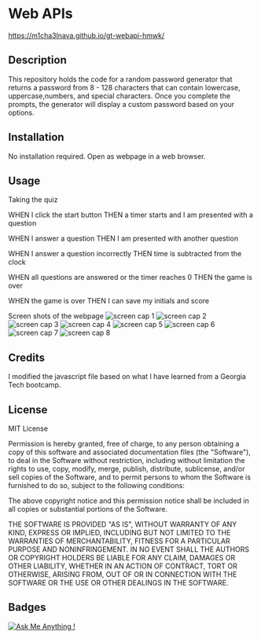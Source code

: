 # Web APIs
https://m1cha3lnava.github.io/gt-webapi-hmwk/
## Description

This repository holds the code for a random password generator that returns a password from 8 - 128 characters that can contain lowercase, uppercase,numbers, and special characters. Once you complete the prompts, the generator will display a custom password based on your options.

## Installation

No installation required. Open as webpage in a web browser.

## Usage

Taking the quiz

WHEN I click the start button
THEN a timer starts and I am presented with a question

WHEN I answer a question
THEN I am presented with another question

WHEN I answer a question incorrectly
THEN time is subtracted from the clock

WHEN all questions are answered or the timer reaches 0
THEN the game is over

WHEN the game is over
THEN I can save my initials and score

Screen shots of the webpage
![screen cap 1](./Develop/screenshot1.png)
![screen cap 2](./Develop/screenshot2.png)
![screen cap 3](./Develop/screenshot3.png)
![screen cap 4](./Develop/screenshot4.png)
![screen cap 5](./Develop/screenshot5.png)
![screen cap 6](./Develop/screenshot6.png)
![screen cap 7](./Develop/screenshot7.png)
![screen cap 8](./Develop/screenshot8.png)

## Credits

I modified the javascript file based on what I have learned from a Georgia Tech bootcamp.

## License

MIT License

Permission is hereby granted, free of charge, to any person obtaining a copy
of this software and associated documentation files (the "Software"), to deal
in the Software without restriction, including without limitation the rights
to use, copy, modify, merge, publish, distribute, sublicense, and/or sell
copies of the Software, and to permit persons to whom the Software is
furnished to do so, subject to the following conditions:

The above copyright notice and this permission notice shall be included in all
copies or substantial portions of the Software.

THE SOFTWARE IS PROVIDED "AS IS", WITHOUT WARRANTY OF ANY KIND, EXPRESS OR
IMPLIED, INCLUDING BUT NOT LIMITED TO THE WARRANTIES OF MERCHANTABILITY,
FITNESS FOR A PARTICULAR PURPOSE AND NONINFRINGEMENT. IN NO EVENT SHALL THE
AUTHORS OR COPYRIGHT HOLDERS BE LIABLE FOR ANY CLAIM, DAMAGES OR OTHER
LIABILITY, WHETHER IN AN ACTION OF CONTRACT, TORT OR OTHERWISE, ARISING FROM,
OUT OF OR IN CONNECTION WITH THE SOFTWARE OR THE USE OR OTHER DEALINGS IN THE
SOFTWARE.

## Badges

[![Ask Me Anything !](https://img.shields.io/badge/Ask%20me-anything-1abc9c.svg)](https://github.com/m1cha3lnava/ama)
